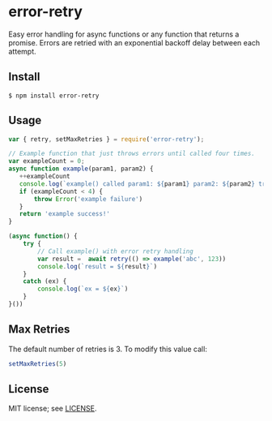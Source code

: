 # error-retry
Easy error handling for async functions or any function that returns a promise.  Errors are retried with an exponential backoff delay between each attempt.

## Install
```
$ npm install error-retry
```

## Usage
```javascript
var { retry, setMaxRetries } = require('error-retry');

// Example function that just throws errors until called four times.
var exampleCount = 0;
async function example(param1, param2) {
   ++exampleCount
   console.log(`example() called param1: ${param1} param2: ${param2} try: ${exampleCount}`)
   if (exampleCount < 4) {
       throw Error('example failure')
   }
   return 'example success!'
}

(async function() {
    try {
        // Call example() with error retry handling
        var result =  await retry(() => example('abc', 123))
        console.log(`result = ${result}`)
    }
    catch (ex) {
        console.log(`ex = ${ex}`)
    }
}())
```

## Max Retries
The default number of retries is 3.  To modify this value call:
```javascript
setMaxRetries(5)
```

## License
MIT license; see [LICENSE](./LICENSE).
